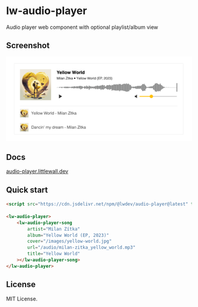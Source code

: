 # lw-audio-player

Audio player web component with optional playlist/album view

## Screenshot
![LW Audio Player](lw-audio-player.png)

## Docs
[audio-player.littlewall.dev](https://audio-player.littlewall.dev)

## Quick start

```html
<script src="https://cdn.jsdelivr.net/npm/@lwdev/audio-player@latest" type="module"></script>

<lw-audio-player>
    <lw-audio-player-song
        artist="Milan Zítka"
        album="Yellow World (EP, 2023)"
        cover="/images/yellow-world.jpg"
        url="/audio/milan-zitka_yellow_world.mp3"
        title="Yellow World"
    ></lw-audio-player-song>
</lw-audio-player>
```

## License

MIT License.
